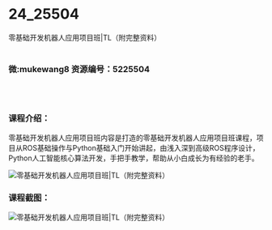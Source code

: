 # 24_25504
零基础开发机器人应用项目班|TL（附完整资料）
<br/></br>
<h3>微:mukewang8 资源编号：5225504</h3>
<br/></br>
<h3>课程介绍：</h3>
<p>零基础开发<a title="查看与 机器人应用 相关的文章" target="_blank">机器人应用</a>项目班内容是打造的零基础开发机器人应用项目班课程，项目从ROS基础操作与Python基础入门开始讲起，由浅入深到高级ROS程序设计，Python人工智能核心算法开发，手把手教学，帮助从小白成长为有经验的老手。</p>
<p><img src="https://www.ko996.com/wp-content/uploads/img/2022/07/1-110-300x197.png" alt="零基础开发机器人应用项目班|TL（附完整资料）"></p>
<div class="info-desc">
<h3>课程截图：</h3>
<p><img src="https://www.ko996.com/wp-content/uploads/img/2022/07/2-112.png" alt="零基础开发机器人应用项目班|TL（附完整资料）"></p>


			
</div>
